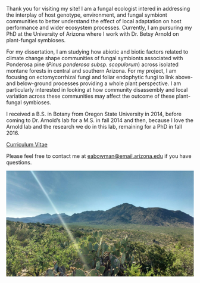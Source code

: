 
Thank you for visiting my site! I am a fungal ecologist intered in addressing the interplay of host genotype, environment, and fungal symbiont communities to better understand the effect of local adaptation on host performance and wider ecosystem processes. Currently, I am pursuring my PhD at the University of Arizona where I work with Dr. Betsy Arnold on plant-fungal symbioses. 

For my dissertation, I am studying how abiotic and biotic factors related to climate change shape communities of fungal symbionts associated with Ponderosa pine (*Pinus ponderosa subsp. scopulorum*) across isolated montane forests in central and southern Arizona. For my project, I am focusing on ectomycorrhizal fungi and foliar endophytic fungi to link above- and below-ground processes providing a whole plant perspective. I am particularly interested in looking at how community disassembly and local variation across these communities may affect the outcome of these plant-fungal symbioses. 

I received a B.S. in Botany from Oregon State University in 2014, before coming to Dr. Arnold’s lab for a M.S. in fall 2014 and then, because I love the Arnold lab and the research we do in this lab, remaining for a PhD in fall 2016. 

[Curriculum Vitae](/Bowman_CV_2018.pdf)

Please feel free to contact me at <eabowman@email.arizona.edu> if you have questions.

![image](/Photos/Santa_teresa.jpg)
